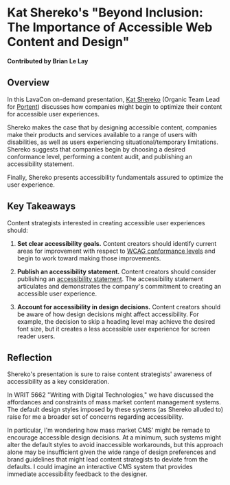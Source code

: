 # Kat Shereko's "Beyond Inclusion: The Importance of Accessible Web Content and Design"
**Contributed by Brian Le Lay**

## Overview
In this LavaCon on-demand presentation, [Kat Shereko](https://www.portent.com/blog/author/kshereko) (Organic Team Lead for [Portent](https://www.portent.com/)) discusses how companies might begin to optimize their content for accessible user experiences.

Shereko makes the case that by designing accessible content, companies make their products and services available to a range of users with disabilities, as well as users experiencing situational/temporary limitations. Shereko suggests that companies begin by choosing a desired conformance level, performing a content audit, and publishing an accessibility statement.

Finally, Shereko presents accessibility fundamentals assured to optimize the user experience.

## Key Takeaways
Content strategists interested in creating accessible user experiences should:

1. **Set clear accessibility goals.**
Content creators should identify current areas for improvement with respect to [WCAG conformance levels](https://www.w3.org/TR/UNDERSTANDING-WCAG20/conformance.html) and begin to work toward making those improvements.

2. **Publish an accessibility statement.**
Content creators should consider publishing an [accessibility statement](https://www.w3.org/WAI/planning/statements/). The accessibility statement articulates and demonstrates the company's commitment to creating an accessible user experience. 

3. **Account for accessibility in design decisions.**
Content creators should be aware of how design decisions might affect accessibility. For example, the decision to skip a heading level may achieve the desired font size, but it creates a less accessible user experience for screen reader users.

## Reflection
Shereko's presentation is sure to raise content strategists' awareness of accessibility as a key consideration.

In WRIT 5662 "Writing with Digital Technologies," we have discussed the affordances and constraints of mass market content management systems. The default design styles imposed by these systems (as Shereko alluded to) raise for me a broader set of concerns regarding accessibility.

In particular, I'm wondering how mass market CMS' might be remade to encourage accessible design decisions. At a minimum, such systems might alter the default styles to avoid inaccessible workarounds, but this approach alone may be insufficient given the wide range of design preferences and brand guidelines that might lead content strategists to deviate from the defaults. I could imagine an interactive CMS system that provides immediate accessibility feedback to the designer.